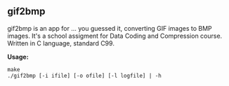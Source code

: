 ## gif2bmp

gif2bmp is an app for ... you guessed it, converting GIF images to BMP images. It's a school assigment for Data Coding and Compression course. Written in C language, standard C99.

**Usage:**
```
make
./gif2bmp [-i ifile] [-o ofile] [-l logfile] | -h
```
